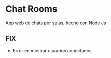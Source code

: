 # Chat Rooms

App web de chats por salas, hecho con Node Js

## FIX ##
- Error en mostrar usuarios conectados

